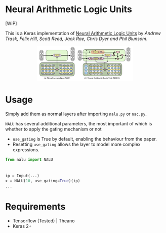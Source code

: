 # Neural Arithmetic Logic Units

[WIP]

This is a Keras implementation of [Neural Arithmetic Logic Units](https://arxiv.org/abs/1808.00508) by *Andrew Trask, Felix Hill, Scott Reed, Jack Rae, Chris Dyer and Phil Blunsom*.

<p align="center">
 <img src="./imgs/arch.png" alt="Drawing", width=60%>
</p>

# Usage

Simply add them as normal layers after importing `nalu.py` or `nac.py`.

`NALU` has several additional parameters, the most important of which is whether to apply the gating mechanism or not

- `use_gating` is True by default, enabling the behaviour from the paper.
- Resetting `use_gating` allows the layer to model more complex expressions.

```python
from nalu import NALU


ip = Input(...)
x = NALU(10, use_gating=True)(ip)
...
```
# Requirements

- Tensorflow (Tested) | Theano
- Keras 2+
